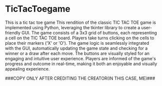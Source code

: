# TicTacToegame
This is a tic tac toe game
This rendition of the classic TIC TAC TOE game is implemented using Python, leveraging the tkinter library to create a user-friendly GUI. The game consists of a 3x3 grid of buttons, each representing a cell on the TIC TAC TOE board. Players take turns clicking on the cells to place their markers ('X' or 'O').  The game logic is seamlessly integrated with the GUI, automatically updating the game state and checking for a winner or a draw after each move. The buttons are visually styled for an engaging and intuitive user experience. Players are informed of the game's progress and outcome in real-time, making it both an enjoyable and visually appealing experience.

###COPY ONLY AFTER CREDITING THE CREATOR(IN THIS CASE, ME)###
